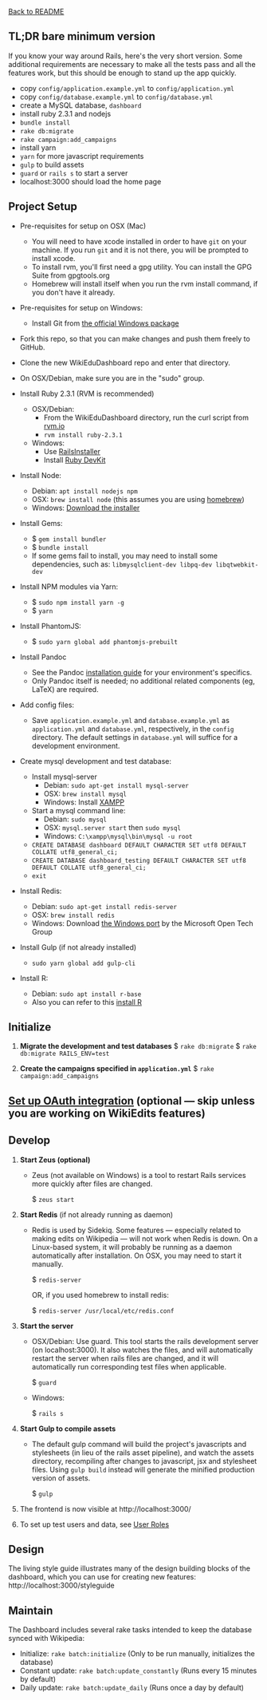 [Back to README](../README.md)

## TL;DR bare minimum version
If you know your way around Rails, here's the very short version. Some additional requirements are necessary to make all the tests pass and all the features work, but this should be enough to stand up the app quickly.

* copy `config/application.example.yml` to `config/application.yml`
* copy `config/database.example.yml` to `config/database.yml`
* create a MySQL database, `dashboard`
* install ruby 2.3.1 and nodejs
* `bundle install`
* `rake db:migrate`
* `rake campaign:add_campaigns`
* install yarn
* `yarn` for more javascript requirements
* `gulp` to build assets
* `guard` or `rails s` to start a server
* localhost:3000 should load the home page

## Project Setup

- Pre-requisites for setup on OSX (Mac)
    - You will need to have xcode installed in order to have `git` on your machine.  If you run `git` and it is not there, you will be prompted to install xcode.
    - To install rvm, you'll first need a gpg utility. You can install the GPG Suite from gpgtools.org
    - Homebrew will install itself when you run the rvm install command, if you don't have it already.

- Pre-requisites for setup on Windows:
    - Install Git from [the official Windows package](https://git-scm.com/download/win)

- Fork this repo, so that you can make changes and push them freely to GitHub.
- Clone the new WikiEduDashboard repo and enter that directory.
- On OSX/Debian, make sure you are in the "sudo" group.
- Install Ruby 2.3.1 (RVM is recommended)
    - OSX/Debian:
       - From the WikiEduDashboard directory, run the curl script from [rvm.io](https://rvm.io/)
       - `rvm install ruby-2.3.1`
    - Windows:
       - Use [RailsInstaller](http://railsinstaller.org/en)
       - Install [Ruby DevKit](https://github.com/oneclick/rubyinstaller/wiki/Development-Kit)
- Install Node:
  - Debian: `apt install nodejs npm`
  - OSX: `brew install node` (this assumes you are using [homebrew](brew.sh))
  - Windows: [Download the installer](https://nodejs.org/)

- Install Gems:
    - $ `gem install bundler`
    - $ `bundle install`
    - If some gems fail to install, you may need to install some dependencies, such as: `libmysqlclient-dev libpq-dev libqtwebkit-dev`

- Install NPM modules via Yarn:
    - $ `sudo npm install yarn -g`
    - $ `yarn`

- Install PhantomJS:
    - $ `sudo yarn global add phantomjs-prebuilt`

- Install Pandoc
    - See the Pandoc [installation guide](http://pandoc.org/installing.html) for your environment's specifics.
    - Only Pandoc itself is needed; no additional related components (eg, LaTeX) are required.

- Add config files:
    - Save `application.example.yml` and `database.example.yml` as `application.yml` and `database.yml`, respectively, in the `config` directory. The default settings in `database.yml` will suffice for a development environment.

- Create mysql development and test database:
    - Install mysql-server
        - Debian: `sudo apt-get install mysql-server`
        - OSX: `brew install mysql`
        - Windows: Install [XAMPP](https://www.apachefriends.org/index.html)
    - Start a mysql command line:
        - Debian: `sudo mysql`
        - OSX: `mysql.server start` then `sudo mysql`
        - Windows: `C:\xampp\mysql\bin\mysql -u root`
    - `CREATE DATABASE dashboard DEFAULT CHARACTER SET utf8 DEFAULT COLLATE utf8_general_ci;`
    - `CREATE DATABASE dashboard_testing DEFAULT CHARACTER SET utf8 DEFAULT COLLATE utf8_general_ci;`
    - `exit`

- Install Redis:
  - Debian: `sudo apt-get install redis-server`
  - OSX: `brew install redis`
  - Windows: Download [the Windows port](https://github.com/MSOpenTech/redis/releases) by the Microsoft Open Tech Group

- Install Gulp (if not already installed)
  - `sudo yarn global add gulp-cli`

- Install R:
  - Debian: `sudo apt install r-base`
  - Also you can refer to this [install R](https://cran.r-project.org/)
## Initialize
1. **Migrate the development and test databases**
      $ `rake db:migrate`
      $ `rake db:migrate RAILS_ENV=test`

2. **Create the campaigns specified in `application.yml`**
      $ `rake campaign:add_campaigns`

## [Set up OAuth integration](oauth.md) (optional — skip unless you are working on WikiEdits features)

## Develop
1. **Start Zeus (optional)**
    - Zeus (not available on Windows) is a tool to restart Rails services more
    quickly after files are changed.

      $ `zeus start`

2. **Start Redis** (if not already running as daemon)
    - Redis is used by Sidekiq. Some features — especially related to making
    edits on Wikipedia — will not work when Redis is down. On a Linux-based system,
    it will probably be running as a daemon automatically after installation. On OSX,
    you may need to start it manually.

      $ `redis-server`

      OR, if you used homebrew to install redis:

      $ `redis-server /usr/local/etc/redis.conf`

3. **Start the server**

    - OSX/Debian: Use guard. This tool starts the rails development server (on localhost:3000).
    It also watches the files, and will automatically restart the server when rails files are
    changed, and it will automatically run corresponding test files when applicable.

      $ `guard`

    - Windows:

      $ `rails s`

4. **Start Gulp to compile assets**
    - The default gulp command will build the project's javascripts and stylesheets
    (in lieu of the rails asset pipeline), and watch the assets directory, recompiling
    after changes to javascript, jsx and stylesheet files. Using `gulp build` instead
    will generate the minified production version of assets.

      $ `gulp`

5. The frontend is now visible at http://localhost:3000/

6. To set up test users and data, see [User Roles](user_roles.md)

## Design

The living style guide illustrates many of the design building blocks of the dashboard, which you can use for creating new features: http://localhost:3000/styleguide

## Maintain

The Dashboard includes several rake tasks intended to keep the database synced with Wikipedia:
- Initialize: `rake batch:initialize` (Only to be run manually, initializes the database)
- Constant update: `rake batch:update_constantly` (Runs every 15 minutes by default)
- Daily update: `rake batch:update_daily` (Runs once a day by default)
